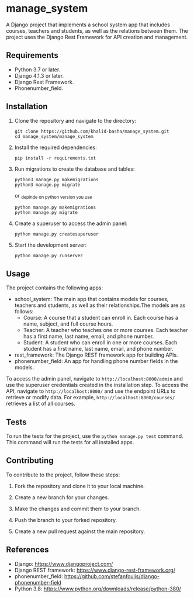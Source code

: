 # manage_system
A Django project that implements a school system app that includes courses, teachers and students, as well as the relations between them. The project uses the Django Rest Framework for API creation and management.

## Requirements
- Python 3.7 or later.
- Django 4.1.3 or later.
- Django Rest Framework.
- Phonenumber_field.

## Installation

1. Clone the repository and navigate to the directory:
    ```
    git clone https://github.com/khalid-basha/manage_system.git
    cd manage_system/manage_system
    ```
    
2. Install the required dependencies:
    ```
    pip install -r requirements.txt
    ```
    
3. Run migrations to create the database and tables:
   ```
   python3 manage.py makemigrations
   python3 manage.py migrate
   ```
   or <sub>depinde on python version you use<sub>
   ```
   python manage.py makemigrations
   python manage.py migrate
   ```
   
4. Create a superuser to access the admin panel:
    ```
    python manage.py createsuperuser
    ```
5. Start the development server:
    ```
    python manage.py runserver
    ```
    
## Usage
  The project contains the following apps:
  
  * school_system: The main app that contains models for courses, teachers and students, as well as their relationships.The models are as follows:
    + Course: A course that a student can enroll in. Each course has a name, subject, and full course hours.
    + Teacher: A teacher who teaches one or more courses. Each teacher has a first name, last name, email, and phone number.
    + Student: A student who can enroll in one or more courses. Each student has a first name, last name, email, and phone number.
  * rest_framework: The Django REST framework app for building APIs.
  * phonenumber_field: An app for handling phone number fields in the models.
  
  To access the admin panel, navigate to `http://localhost:8000/admin` and use the superuser credentials created in the installation step.
  To access the API, navigate to `http://localhost:8000/` and use the endpoint URLs to retrieve or modify data. For example, `http://localhost:8000/courses/` retrieves a list of all courses.
  
  ## Tests
  To run the tests for the project, use the `python manage.py test` command. This command will run the tests for all installed apps.
  
  ## Contributing
To contribute to the project, follow these steps:

1. Fork the repository and clone it to your local machine.

2. Create a new branch for your changes.

3. Make the changes and commit them to your branch.

4. Push the branch to your forked repository.

5. Create a new pull request against the main repository.

## References
* Django: https://www.djangoproject.com/
* Django REST framework: https://www.django-rest-framework.org/
* phonenumber_field: https://github.com/stefanfoulis/django-phonenumber-field
* Python 3.8: https://www.python.org/downloads/release/python-380/
